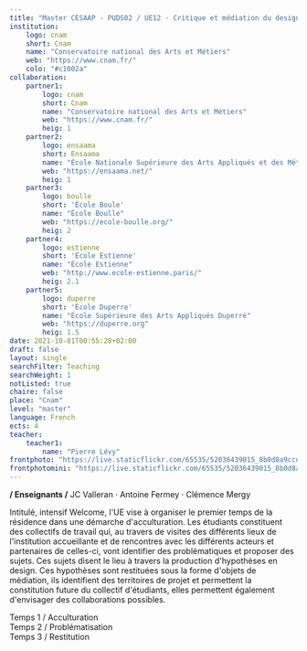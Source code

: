 ```yaml
---
title: "Master CESAAP - PUDS02 / UE12 · Critique et médiation du design"
institution:
    logo: cnam
    short: Cnam
    name: "Conservatoire national des Arts et Métiers"
    web: "https://www.cnam.fr/"
    colo: "#c1002a"
collaboration:
    partner1:
        logo: cnam
        short: Cnam
        name: "Conservatoire national des Arts et Métiers"
        web: "https://www.cnam.fr/"
        heig: 1
    partner2:
        logo: ensaama
        short: Ensaama
        name: "École Nationale Supérieure des Arts Appliqués et des Métiers d’Art"
        web: "https://ensaama.net/"
        heig: 1
    partner3:
        logo: boulle
        short: 'École Boule'
        name: "École Boulle"
        web: "https://ecole-boulle.org/"
        heig: 2
    partner4:
        logo: estienne
        short: 'École Estienne'
        name: "École Estienne"
        web: "http://www.ecole-estienne.paris/"
        heig: 2.1
    partner5:
        logo: duperre
        short: 'École Duperre'
        name: "École Supérieure des Arts Appliqués Duperré"
        web: "https://duperre.org"
        heig: 1.5
date: 2021-10-01T00:55:28+02:00
draft: false
layout: single
searchFilter: Teaching
searchWeight: 1
notListed: true
chaire: false
place: "Cnam"
level: "master"
language: French
ects: 4
teacher:
    teacher1:
        name: "Pierre Lévy"
frontphoto: "https://live.staticflickr.com/65535/52036439015_8b0d8a9ccd.jpg"
frontphotomini: "https://live.staticflickr.com/65535/52036439015_8b0d8a9ccd_m.jpg"
---
```


**/ Enseignants /** JC Valleran · Antoine Fermey · Clémence Mergy

Intitulé, intensif Welcome, l'UE vise à organiser le premier temps de la résidence dans une
démarche d'acculturation. Les étudiants constituent des collectifs de travail qui, au travers de
visites des différents lieux de l'institution accueillante et de rencontres avec les différents acteurs
et partenaires de celles-ci, vont identifier des problématiques et proposer des sujets. Ces sujets
disent le lieu à travers la production d'hypothèses en design. Ces hypothèses sont restituées sous
la forme d'objets de médiation, ils identifient des territoires de projet et permettent la
constitution future du collectif d'étudiants, elles permettent également d'envisager des
collaborations possibles.

Temps 1 / Acculturation  
Temps 2 / Problématisation  
Temps 3 / Restitution